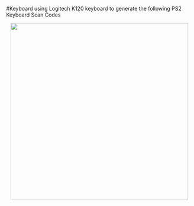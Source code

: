 #Keyboard 
using Logitech K120 keyboard to generate the following PS2 Keyboard Scan Codes
<p align="center">
<img src="https://cloud.githubusercontent.com/assets/3256544/15348600/08179dcc-1c81-11e6-992e-794b42650e55.gif" width="480"></br>
</p>
